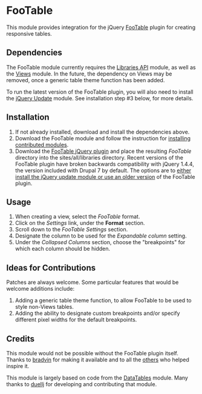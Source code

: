 # FooTable

This module provides integration for the jQuery 
[FooTable](http://themergency.com/footable/) plugin for creating 
responsive tables.


## Dependencies

The FooTable module currently requires the [Libraries 
API](http://drupal.org/project/libraries) module, as well as the 
[Views](http://drupal.org/project/views) module. In the future, the 
dependency on Views may be removed, once a generic table theme function 
has been added.

To run the latest version of the FooTable plugin, you will also need
to install the [jQuery Update](https://drupal.org/project/jquery_update)
module. See installation step #3 below, for more details.


## Installation

1. If not already installed, download and install the dependencies 
above. 
2. Download the FooTable module and follow the instruction for 
[installing contributed modules](http://drupal.org/node/895232).
3. Download the [FooTable jQuery 
plugin](https://github.com/bradvin/FooTable) and place the resulting 
*FooTable* directory into the sites/all/libraries directory. Recent
versions of the FooTable plugin have broken backwards compatibility
with jQuery 1.4.4, the version included with Drupal 7 by default.
The options are to [either install the jQuery update module or use an
older version](https://drupal.org/node/1927442#comment-7259592) of
the FooTable plugin.


## Usage

1. When creating a view, select the *FooTable* format.
2. Click on the *Settings* link, under the **Format** section.
3. Scroll down to the *FooTable Settings* section.
4. Designate the column to be used for the *Expandable column* setting.
5. Under the *Collapsed Columns* section, choose the "breakpoints" for 
which each column should be hidden. 


## Ideas for Contributions 

Patches are always welcome. Some particular features that would be 
welcome additions include:

1. Adding a generic table theme function, to allow FooTable to be used 
to style non-Views tables.
2. Adding the ability to designate custom breakpoints and/or specify 
different pixel widths for the default breakpoints.
    

## Credits

This module would not be possible without the FooTable plugin itself. 
Thanks to [bradvin](https://github.com/bradvin) for making it available 
and to all the [others](http://themergency.com/footable/#thanks) who 
helped inspire it.

This module is largely based on code from the 
[DataTables](http://drupal.org/project/datatables) module. Many 
thanks to [duellj](http://drupal.org/user/168159) for developing and 
contributing that module.
